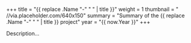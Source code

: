 +++
title = "{{ replace .Name "-" " " | title }}"
weight = 1
thumbnail = " //via.placeholder.com/640x150"
summary = "Summary of the {{ replace .Name "-" " " | title }} project"
year = "{{ now.Year }}"
+++

Description...
